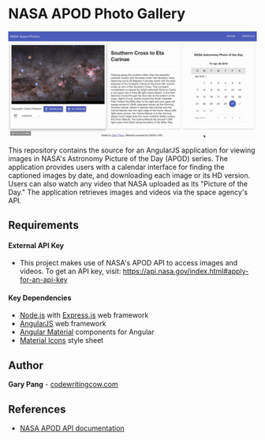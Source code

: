 # NASA APOD Photo Gallery

![My image](screenshot.gif)

This repository contains the source for an AngularJS application for viewing images in NASA's Astronomy Picture of the Day (APOD) series. The application provides users with a calendar interface for finding the captioned images by date, and downloading each image or its HD version. Users can also watch any video that NASA uploaded as its "Picture of the Day." The application retrieves images and videos via the space agency's API.

## Requirements

#### External API Key

- This project makes use of NASA's APOD API to access images and videos. To get an API key, visit: https://api.nasa.gov/index.html#apply-for-an-api-key

#### Key Dependencies

- [Node.js](https://nodejs.org/en/) with [Express.js](https://expressjs.com/) web framework
- [AngularJS](https://angularjs.org/) web framework
- [Angular Material](https://material.angular.io/) components for Angular
- [Material Icons](https://fonts.googleapis.com/icon?family=Material+Icons) style sheet

## Author
**Gary Pang** - [codewritingcow.com](http://codewritingcow.com)

## References
- [NASA APOD API documentation](https://api.nasa.gov/api.html#apod)
